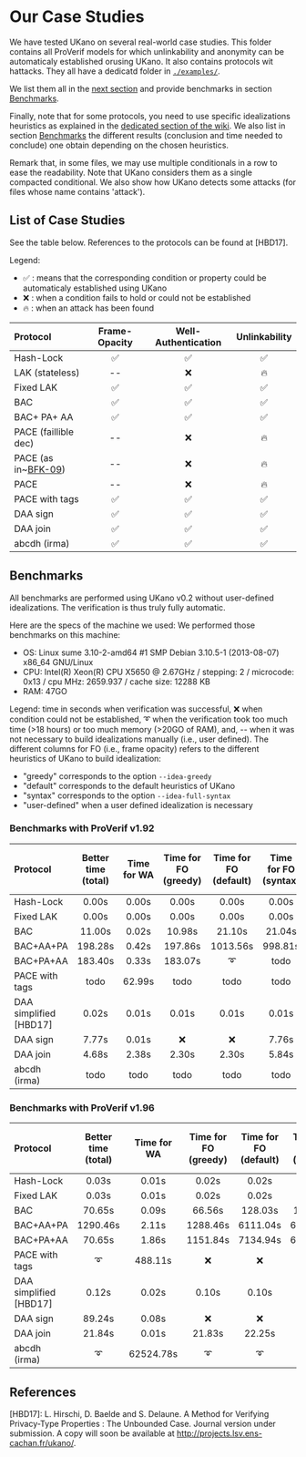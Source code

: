 # Our Case Studies
We have tested UKano on several real-world case studies.
This folder contains all ProVerif models for which unlinkability
and anonymity can be automaticaly established orusing UKano.
It also contains protocols wit hattacks.
They all have a dedicatd folder in [`./examples/`](./examples).

We list them all in the [next section](#list-of-case-studies) and provide
benchmarks in section [Benchmarks](#benchmarks).

Finally, note that for some protocols, you need to use specific idealizations
heuristics as explained in the [dedicated section of the wiki](https://github.com/LCBH/UKano/wiki#idealizations-heuristics).
We also list in section [Benchmarks](#benchmarks) the different results
(conclusion and time needed to conclude) one obtain depending on the chosen heuristics.

Remark that, in some files, we may use multiple conditionals in a row to ease the readability.
Note that UKano considers them as a single compacted conditional. We also show how
UKano detects some attacks (for files whose name contains 'attack').


## List of Case Studies
See the table below. References to the protocols can be found at [HBD17].

Legend:
- :white_check_mark: : means that the corresponding condition or property could be automaticaly established using UKano
- :x: : when a condition fails to hold or could not be established
- :fire: : when an attack has been found

| Protocol | Frame-Opacity | Well-Authentication | Unlinkability |
|:---------|:-------------:|:-------------------:|:-------------:|
| Hash-Lock | :white_check_mark: | :white_check_mark: | :white_check_mark: |
| LAK (stateless) | --  | :x: | :fire: |
| Fixed LAK | :white_check_mark: | :white_check_mark: | :white_check_mark: |
| BAC       | :white_check_mark: | :white_check_mark: | :white_check_mark: |
| BAC+ PA+ AA | :white_check_mark: | :white_check_mark: | :white_check_mark: |
| PACE (faillible dec) |  -- | :x: | :fire: |
| PACE (as in~[BFK-09](#references))     |  -- | :x: | :fire: |
| PACE | -- | :x: | :fire: |
| PACE with tags | :white_check_mark: | :white_check_mark: | :white_check_mark: |
| DAA sign | :white_check_mark: | :white_check_mark: | :white_check_mark: |
| DAA join | :white_check_mark: | :white_check_mark: | :white_check_mark: |
| abcdh (irma) | :white_check_mark: | :white_check_mark: | :white_check_mark: |


## Benchmarks
All benchmarks are performed using UKano v0.2 without user-defined idealizations.
The verification is thus truly fully automatic.

Here are the specs of the machine we used:
We performed those benchmarks on this machine:
- OS: Linux sume 3.10-2-amd64 #1 SMP Debian 3.10.5-1 (2013-08-07) x86_64 GNU/Linux
- CPU: Intel(R) Xeon(R) CPU X5650 @ 2.67GHz / stepping: 2 / microcode: 0x13 / cpu MHz: 2659.937 / cache size: 12288 KB
- RAM: 47GO
	    
Legend: time in seconds when verification was successful, :x: when condition
could not be established, :curly_loop: when the verification took too much time (>18 hours) or too
much memory (>20GO of RAM), and, -- when it was not necessary to build idealizations manually
(i.e., user defined). The different columns for FO (i.e., frame opacity) refers to the different
heuristics of UKano to build idealization:
- "greedy" corresponds to the option `--idea-greedy`
- "default" corresponds to the default heuristics of UKano
- "syntax" corresponds to the option `--idea-full-syntax`
- "user-defined" when a user defined idealization is necessary

### Benchmarks with ProVerif v1.92

| Protocol    | Better time (total) | Time for WA | Time for FO (greedy) | Time for FO (default) | Time for FO (syntax)  | Time for FO (user-defined) |
|:------------|:-------------:|:-------------------:|:-------------------:|:---------------------:|:--------------------:|:---------------------------|
| Hash-Lock      | 0.00s  | 0.00s | 0.00s  | 0.00s   | 0.00s   | --    |
| Fixed LAK      | 0.00s  | 0.00s | 0.00s  | 0.00s   | 0.00s   | --    |
| BAC            | 11.00s | 0.02s | 10.98s | 21.10s  | 21.04s  | --    |
| BAC+AA+PA      | 198.28s| 0.42s |197.86s | 1013.56s    | 998.81s    | --    |
| BAC+PA+AA      | 183.40s| 0.33s |183.07s| :curly_loop: | todo       | --    |
| PACE with tags | todo   | 62.99s| todo    | todo    | todo | --    |
| DAA simplified [HBD17]| 0.02s |0.01s|0.01s| 0.01s  | 0.01s   | --    |
| DAA sign       | 7.77s  | 0.01s | :x:    | :x:     | 7.76s  | --    |
| DAA join       | 4.68s  | 2.38s | 2.30s  | 2.30s   | 5.84s   | --    |
| abcdh (irma)   | todo   | todo | todo| todo | todo  | todo |

<!-- ~ indicates that we had to slightly modify the produced file. -->



### Benchmarks with ProVerif v1.96

| Protocol    | Better time (total) | Time for WA | Time for FO (greedy) | Time for FO (default) | Time for FO (syntax)  | Time for FO (user-defined) |
|:------------|:-------------:|:-------------------:|:-------------------:|:---------------------:|:--------------------:|:---------------------------|
| Hash-Lock      | 0.03s  | 0.01s | 0.02s  | 0.02s   | 0.02s   | --    |
| Fixed LAK      | 0.03s  | 0.01s | 0.02s  | 0.02s   | 0.02s   | --    |
| BAC            | 70.65s | 0.09s | 66.56s | 128.03s | 132.24s | --    |
| BAC+AA+PA      |1290.46s| 2.11s |1288.46s| 6111.04s| 6017.32s| --    |
| BAC+PA+AA      | 70.65s | 1.86s |1151.84s| 7134.94s| 6956.75s| --    |
| PACE with tags | :curly_loop:   |488.11s| :x:    | :x:     | :curly_loop: | --    |
| DAA simplified [HBD17]| 0.12s |0.02s|0.10s| 0.10s  | 0.10s   | --    |
| DAA sign       | 89.24s | 0.08s | :x:    | :x:     | 89.16s  | --    |
| DAA join       | 21.84s | 0.01s | 21.83s | 22.25s  | 60.07s  | --    |
| abcdh (irma)   | :curly_loop: | 62524.78s|:curly_loop:| :curly_loop: | :curly_loop:  | :curly_loop: |


## References
[HBD17]: L. Hirschi, D. Baelde and S. Delaune.
     A Method for Verifying Privacy-Type Properties : The Unbounded Case.
     Journal version under submission.
     A copy will soon be available at http://projects.lsv.ens-cachan.fr/ukano/.
